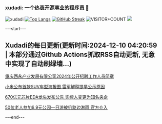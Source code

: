 ### xudadi: 一个热衷开源事业的程序员 👋

![xudadi](https://github-readme-stats-git-masterorgs-github-readme-stats-team.vercel.app/api?username=xudadi)
[![Top Langs](https://github-readme-stats.vercel.app/api/top-langs/?username=xudadi)](https://github.com/anuraghazra/github-readme-stats)
[![GitHub Streak](https://streak-stats.demolab.com?user=xudadi&locale=zh_Hans)](https://git.io/streak-stats)
![VISITOR+COUNT](https://komarev.com/ghpvc/?username=xudadi&label=VISITOR+COUNT)
![](https://raw.githubusercontent.com/xudadi/xudadi/main/assets/github-contribution-grid-snake.svg)


---start---

## Xudadi的每日更新(更新时间:2024-12-10 04:20:59 | 本部分通过Github Actions抓取RSS自动更新, 无意中实现了自动刷绿墙...)

[重庆西永产业发展有限公司2024年公开招聘工作人员简章](https://www.gongkaoleida.com/article/2223971)

[小米公布首款SUV车型海报图 雷军解释提早公示原因](https://m.163.com/news/article/JJ0FTFCN0534A4SC.html)

[670亿元芯片EDA龙头发布公告 实控人变更为知名央企](https://m.163.com/news/article/JJ0ESOOR0512B07B.html)

[50位老人参加9.9元公园一日游被扔路边淋雨 官方介入](https://m.163.com/news/article/JJ0COK6A0514R9OJ.html)

---end---
